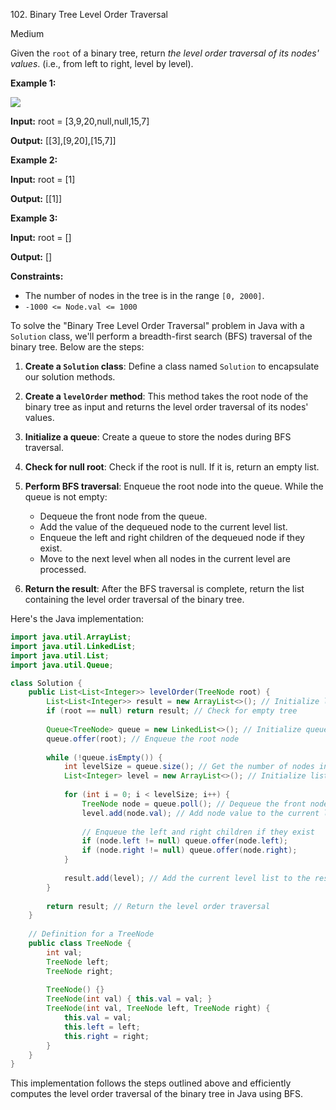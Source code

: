 102\. Binary Tree Level Order Traversal

Medium

Given the `root` of a binary tree, return _the level order traversal of its nodes' values_. (i.e., from left to right, level by level).

**Example 1:**

![](https://leetcode-in-java.github.io/src/main/java/g0101_0200/s0102_binary_tree_level_order_traversal/tree1.jpg)

**Input:** root = [3,9,20,null,null,15,7]

**Output:** [[3],[9,20],[15,7]] 

**Example 2:**

**Input:** root = [1]

**Output:** [[1]] 

**Example 3:**

**Input:** root = []

**Output:** [] 

**Constraints:**

*   The number of nodes in the tree is in the range `[0, 2000]`.
*   `-1000 <= Node.val <= 1000`

To solve the "Binary Tree Level Order Traversal" problem in Java with a `Solution` class, we'll perform a breadth-first search (BFS) traversal of the binary tree. Below are the steps:

1. **Create a `Solution` class**: Define a class named `Solution` to encapsulate our solution methods.

2. **Create a `levelOrder` method**: This method takes the root node of the binary tree as input and returns the level order traversal of its nodes' values.

3. **Initialize a queue**: Create a queue to store the nodes during BFS traversal.

4. **Check for null root**: Check if the root is null. If it is, return an empty list.

5. **Perform BFS traversal**: Enqueue the root node into the queue. While the queue is not empty:
   - Dequeue the front node from the queue.
   - Add the value of the dequeued node to the current level list.
   - Enqueue the left and right children of the dequeued node if they exist.
   - Move to the next level when all nodes in the current level are processed.

6. **Return the result**: After the BFS traversal is complete, return the list containing the level order traversal of the binary tree.

Here's the Java implementation:

```java
import java.util.ArrayList;
import java.util.LinkedList;
import java.util.List;
import java.util.Queue;

class Solution {
    public List<List<Integer>> levelOrder(TreeNode root) {
        List<List<Integer>> result = new ArrayList<>(); // Initialize list to store level order traversal
        if (root == null) return result; // Check for empty tree
        
        Queue<TreeNode> queue = new LinkedList<>(); // Initialize queue for BFS traversal
        queue.offer(root); // Enqueue the root node
        
        while (!queue.isEmpty()) {
            int levelSize = queue.size(); // Get the number of nodes in the current level
            List<Integer> level = new ArrayList<>(); // Initialize list for the current level
            
            for (int i = 0; i < levelSize; i++) {
                TreeNode node = queue.poll(); // Dequeue the front node
                level.add(node.val); // Add node value to the current level list
                
                // Enqueue the left and right children if they exist
                if (node.left != null) queue.offer(node.left);
                if (node.right != null) queue.offer(node.right);
            }
            
            result.add(level); // Add the current level list to the result list
        }
        
        return result; // Return the level order traversal
    }
    
    // Definition for a TreeNode
    public class TreeNode {
        int val;
        TreeNode left;
        TreeNode right;
        
        TreeNode() {}
        TreeNode(int val) { this.val = val; }
        TreeNode(int val, TreeNode left, TreeNode right) {
            this.val = val;
            this.left = left;
            this.right = right;
        }
    }
}
```

This implementation follows the steps outlined above and efficiently computes the level order traversal of the binary tree in Java using BFS.